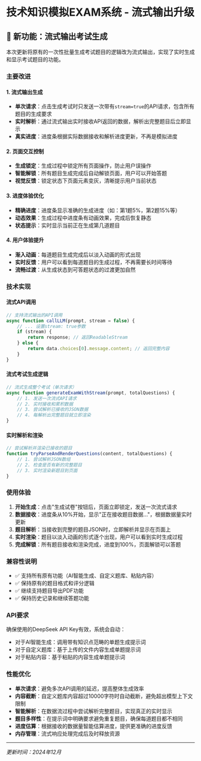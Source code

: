 # 技术知识模拟EXAM系统 - 流式输出升级

## 🚀 新功能：流式输出考试生成

本次更新将原有的一次性批量生成考试题目的逻辑改为流式输出，实现了实时生成和显示考试题目的功能。

### 主要改进

#### 1. 流式输出生成
- **单次请求**：点击生成考试时只发送一次带有`stream=true`的API请求，包含所有题目的生成要求
- **实时解析**：通过流式输出实时接收API返回的数据，解析出完整题目后立即显示
- **真实进度**：进度条根据实际数据接收和解析进度更新，不再是模拟进度

#### 2. 页面交互控制
- **生成锁定**：生成过程中锁定所有页面操作，防止用户误操作
- **智能解锁**：所有题目生成完成后自动解锁页面，用户可以开始答题
- **视觉反馈**：锁定状态下页面元素变灰，清晰提示用户当前状态

#### 3. 进度体验优化
- **精确进度**：进度条显示准确的生成进度（如：第1题5%，第2题15%等）
- **动态效果**：生成过程中进度条有动画效果，完成后恢复静态
- **状态提示**：实时显示当前正在生成第几道题目

#### 4. 用户体验提升
- **渐入动画**：每道题目生成完成后以淡入动画的形式出现
- **实时反馈**：用户可以看到每道题目的生成过程，不再需要长时间等待
- **流畅过渡**：从生成状态到可答题状态的过渡更加自然

### 技术实现

#### 流式API调用
```javascript
// 支持流式输出的API调用
async function callLLM(prompt, stream = false) {
    // ... 设置stream: true参数
    if (stream) {
        return response; // 返回ReadableStream
    } else {
        return data.choices[0].message.content; // 返回完整内容
    }
}
```

#### 流式考试生成逻辑
```javascript
// 流式生成整个考试（单次请求）
async function generateExamWithStream(prompt, totalQuestions) {
    // 1. 发送一次流式API请求
    // 2. 实时接收和累积数据
    // 3. 尝试解析已接收的JSON数据
    // 4. 每解析出完整题目就立即渲染
}
```

#### 实时解析和渲染
```javascript
// 尝试解析并渲染已接收的题目
function tryParseAndRenderQuestions(content, totalQuestions) {
    // 1. 尝试解析JSON数组
    // 2. 检查是否有新的完整题目
    // 3. 实时渲染新题目到页面
}
```

### 使用体验

1. **开始生成**：点击"生成试卷"按钮后，页面立即锁定，发送一次流式请求
2. **数据接收**：进度条从10%开始，显示"正在接收题目数据..."，根据数据量实时更新
3. **题目解析**：当接收到完整的题目JSON时，立即解析并显示在页面上
4. **实时渲染**：题目以淡入动画的形式逐个出现，用户可以看到实时生成过程
5. **完成解锁**：所有题目接收和渲染完成，进度到100%，页面解锁可以答题

### 兼容性说明

- ✅ 支持所有原有功能（AI智能生成、自定义题库、粘贴内容）
- ✅ 保持原有的题目格式和评分逻辑
- ✅ 继续支持题目导出PDF功能
- ✅ 保持历史记录和继续答题功能

### API要求

确保使用的DeepSeek API Key有效，系统会自动：
- 对于AI智能生成：调用带有知识点范畴的单题生成提示词
- 对于自定义题库：基于上传的文件内容生成单题提示词
- 对于粘贴内容：基于粘贴的内容生成单题提示词

### 性能优化

- **单次请求**：避免多次API调用的延迟，提高整体生成效率
- **内容截断**：自定义题库内容超过10000字符时自动截断，避免超出模型上下文限制
- **智能解析**：在数据流过程中尝试解析完整题目，实现真正的实时显示
- **题目多样性**：在提示词中明确要求避免重复题目，确保每道题目都不相同
- **进度估算**：根据接收的数据量智能估算进度，提供更准确的进度反馈
- **内存管理**：流式响应处理完成后及时释放资源

---

*更新时间：2024年12月* 